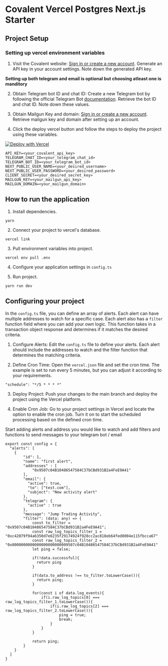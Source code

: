 
# Covalent Vercel Postgres Next.js Starter

## Project Setup

### Setting up vercel environment variables

1. Visit the Covalent website:
[Sign in or create a new account](https://www.covalenthq.com/platform).
Generate an API key in your account settings.
Note down the generated API key.

**Setting up both telegram and email is optional but choosing atleast one is manditory**

2. Obtain Telegram bot ID and chat ID: Create a new Telegram bot by following the official Telegram Bot [documentation](https://core.telegram.org/bots/api). Retrieve the bot ID and chat ID. Note down these values.

2. Obtain Mailgun Key and domain: [Sign in or create a new account](https://www.mailgun.com/). Retrieve mailgun key and domain after setting up an account.

3. Click the deploy vercel button and follow the steps to deploy the project using these variables.

[![Deploy with Vercel](https://vercel.com/button)](https://vercel.com/new/clone?repository-url=https%3A%2F%2Fgithub.com%2Fnguyenlejoe%2Fcovalent-wallet-watcher&env=API_KEY,TELEGRAM_CHAT_ID,TELEGRAM_BOT_ID,NEXT_PUBLIC_USER_NAME,NEXT_PUBLIC_USER_PASSWORD,CLIENT_SECRET,MAILGUN_KEY,MAILGUN_DOMAIN&stores=%5B%7B%22type%22%3A%22postgres%22%7D%5D)

```
API_KEY=<your_covalent_api_key>
TELEGRAM_CHAT_ID=<your_telegram_chat_id>
TELEGRAM_BOT_ID=<your_telegram_bot_id>
NEXT_PUBLIC_USER_NAME=<your_desired_username>
NEXT_PUBLIC_USER_PASSWORD=<your_desired_password>
CLIENT_SECRET=<your_desired_secret_key>
MAILGUN_KEY=<your_mailgun_api_key>
MAILGUN_DOMAIN=<your_mailgun_domain>
```




## How to run the application

1. Install dependencies.
```
yarn
```

2. Connect your project to vercel's database.

```
vercel link
```

3. Pull environment variables into project.
```
vercel env pull .env
```

4. Configure your application settings in `config.ts`

5. Run project.
```
yarn run dev
```

## Configuring your project

In the `config.ts` file, you can define an array of alerts. Each alert can have multiple addresses to watch for a specific case. Each alert also has a `filter` function field where you can add your own logic. This function takes in a transaction object response and determines if it matches the desired criteria.

1. Configure Alerts: Edit the `config.ts` file to define your alerts. Each alert should include the addresses to watch and the filter function that determines the matching criteria.

2. Define Cron Time: Open the `vercel.json` file and set the cron time. The example is set to run every 5 minutes, but you can adjust it according to your requirements.

```
"schedule": "*/5 * * * *"
```

3. Deploy Project: Push your changes to the main branch and deploy the project using the Vercel platform.

4. Enable Cron Job: Go to your project settings in Vercel and locate the option to enable the cron job. Turn it on to start the scheduled processing based on the defined cron time.

Start adding alerts and address you would like to watch and add filters and functions to send messages to your telegram bot / email



```
export const config = {
  "alerts": [
    {
        "id": 1,
        "name": "first alert",
        "addresses" : [
            "0x9507c04B10486547584C37bCBd931B2a4FeE9A41"
        ],
        "email": {
          "active": true,
          "to": ["test.com"],
          "subject": "New activity alert"
        },
        "telegram": {
          "active" : true
        },
        "message": "Jump Trading Activity",
        "filter": (data: any) => {
            const to_filter = "0x9507c04B10486547584C37bCBd931B2a4FeE9A41";
            const raw_log_topics_filter_1 = "0xc42079f94a6350d7e6235f29174924f928cc2ac818eb64fed8004e115fbcca67"
            const raw_log_topics_filter_2 = "0x0000000000000000000000009507c04B10486547584C37bCBd931B2a4FeE9A41"
            let ping = false;

            if(!data.successful){
              return ping
            }

            if(data.to_address !== to_filter.toLowerCase()){
              return ping;
            }

            for(const i of data.log_events){
                if(i.raw_log_topics[0] === raw_log_topics_filter_1.toLowerCase()){
                    if(i.raw_log_topics[2] === raw_log_topics_filter_2.toLowerCase()){
                        ping = true;
                        break;
                    }
                }
            }

            return ping;
        }
    }
  ]
}
```

